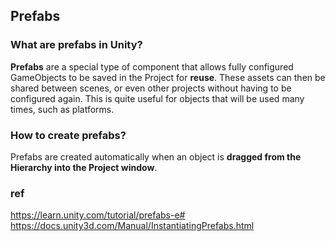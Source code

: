 ## Prefabs

### What are prefabs in Unity?

**Prefabs** are a special type of component that allows fully configured GameObjects to be saved in the Project for **reuse**.
These assets can then be shared between scenes, or even other projects without having to be configured again. This is quite useful for objects that will be used many times, such as platforms.

### How to create prefabs?
Prefabs are created automatically when an object is **dragged from the Hierarchy into the Project window**.





### ref
https://learn.unity.com/tutorial/prefabs-e# \
https://docs.unity3d.com/Manual/InstantiatingPrefabs.html
